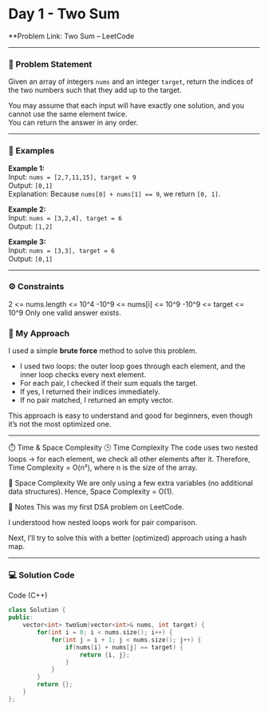 # Day 1 - Two Sum

**Problem Link: Two Sum – LeetCode

---

### 🧩 Problem Statement
Given an array of integers `nums` and an integer `target`, return the indices of the two numbers such that they add up to the target.

You may assume that each input will have exactly one solution, and you cannot use the same element twice.  
You can return the answer in any order.

---

### 📘 Examples

**Example 1:**  
Input: `nums = [2,7,11,15], target = 9`  
Output: `[0,1]`  
Explanation: Because `nums[0] + nums[1] == 9`, we return `[0, 1]`.

**Example 2:**  
Input: `nums = [3,2,4], target = 6`  
Output: `[1,2]`

**Example 3:**  
Input: `nums = [3,3], target = 6`  
Output: `[0,1]`

---

### ⚙️ Constraints
2 <= nums.length <= 10^4
-10^9 <= nums[i] <= 10^9
-10^9 <= target <= 10^9
Only one valid answer exists.



### 💭 My Approach
I used a simple **brute force** method to solve this problem.  
- I used two loops: the outer loop goes through each element, and the inner loop checks every next element.  
- For each pair, I checked if their sum equals the target.  
- If yes, I returned their indices immediately.  
- If no pair matched, I returned an empty vector.  

This approach is easy to understand and good for beginners, even though it’s not the most optimized one.

---

⏱️ Time & Space Complexity
🕒 Time Complexity
The code uses two nested loops → for each element, we check all other elements after it.
Therefore, Time Complexity = O(n²), where n is the size of the array.

💾 Space Complexity
We are only using a few extra variables (no additional data structures).
Hence, Space Complexity = O(1).

📝 Notes
This was my first DSA problem on LeetCode.

I understood how nested loops work for pair comparison.

Next, I’ll try to solve this with a better (optimized) approach using a hash map.

---

### 💻 Solution Code 

Code (C++)
```cpp
class Solution {
public:
    vector<int> twoSum(vector<int>& nums, int target) {
        for(int i = 0; i < nums.size(); i++) {
            for(int j = i + 1; j < nums.size(); j++) {
                if(nums[i] + nums[j] == target) {
                    return {i, j};
                }
            }
        }
        return {};
    }
};
